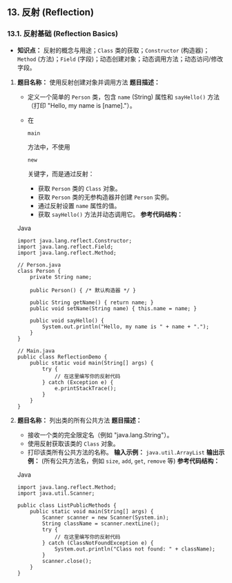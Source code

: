 ## 13. 反射 (Reflection)

### 13.1. 反射基础 (Reflection Basics)

- **知识点：** 反射的概念与用途；`Class` 类的获取；`Constructor` (构造器)；`Method` (方法)；`Field` (字段)；动态创建对象；动态调用方法；动态访问/修改字段。

1. **题目名称：** 使用反射创建对象并调用方法 **题目描述：**

   - 定义一个简单的 `Person` 类，包含 `name` (String) 属性和 `sayHello()` 方法（打印 "Hello, my name is [name]."）。

   - 在 

     ```
     main
     ```

      方法中，不使用 

     ```
     new
     ```

      关键字，而是通过反射：

     - 获取 `Person` 类的 `Class` 对象。
     - 获取 `Person` 类的无参构造器并创建 `Person` 实例。
     - 通过反射设置 `name` 属性的值。
     - 获取 `sayHello()` 方法并动态调用它。 **参考代码结构：**

   Java

   ```
   import java.lang.reflect.Constructor;
   import java.lang.reflect.Field;
   import java.lang.reflect.Method;
   
   // Person.java
   class Person {
       private String name;
   
       public Person() { /* 默认构造器 */ }
   
       public String getName() { return name; }
       public void setName(String name) { this.name = name; }
   
       public void sayHello() {
           System.out.println("Hello, my name is " + name + ".");
       }
   }
   
   // Main.java
   public class ReflectionDemo {
       public static void main(String[] args) {
           try {
               // 在这里编写你的反射代码
           } catch (Exception e) {
               e.printStackTrace();
           }
       }
   }
   ```

2. **题目名称：** 列出类的所有公共方法 **题目描述：**

   - 接收一个类的完全限定名（例如 "java.lang.String"）。
   - 使用反射获取该类的 `Class` 对象。
   - 打印该类所有公共方法的名称。 **输入示例：** `java.util.ArrayList` **输出示例：** (所有公共方法名，例如 `size`, `add`, `get`, `remove` 等) **参考代码结构：**

   Java

   ```
   import java.lang.reflect.Method;
   import java.util.Scanner;
   
   public class ListPublicMethods {
       public static void main(String[] args) {
           Scanner scanner = new Scanner(System.in);
           String className = scanner.nextLine();
           try {
               // 在这里编写你的反射代码
           } catch (ClassNotFoundException e) {
               System.out.println("Class not found: " + className);
           }
           scanner.close();
       }
   }
   ```
